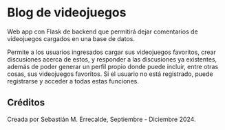 # Blog de videojuegos

Web app con Flask de backend que permitirá dejar comentarios de videojuegos cargados en una base de datos.

Permite a los usuarios ingresados cargar sus videojuegos favoritos, crear discusiones acerca de estos, y responder a las discusiones ya existentes, además de poder generar un perfil propio donde puede incluir, entre otras cosas, sus videojuegos favoritos. Si el usuario no está registrado, puede registrarse y acceder a todas estas funciones.

## Créditos
Creada por Sebastián M. Errecalde, Septiembre - Diciembre 2024.
